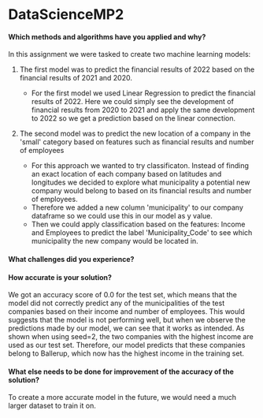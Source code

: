 # DataScienceMP2

#### Which methods and algorithms have you applied and why?
In this assignment we were tasked to create two machine learning models:

1. The first model was to predict the financial results of 2022 based on the financial results of 2021 and 2020.
    - For the first model we used Linear Regression to predict the financial results of 2022. Here we could simply see the development of financial results from 2020 to 2021 and apply the same development to 2022 so we get a prediction based on the linear connection.

2. The second model was to predict the new location of a company in the 'small' category based on features such as financial results and number of employees
    - For this approach we wanted to try classificaton. Instead of finding an exact location of each company based on latitudes and longitudes we decided to explore what municipality a potential new company would belong to based on its financial results and number of employees.
    - Therefore we added a new column 'municipality' to our company dataframe so we could use this in our model as y value.
    - Then we could apply classification based on the features: Income and Employees to predict the label 'Municipality_Code' to see which municipality the new company would be located in.

#### What challenges did you experience?

#### How accurate is your solution?

We got an accuracy score of 0.0 for the test set, which means that the model did not correctly predict any of the municipalities of the test companies based on their income and number of employees. This would suggests that the model is not performing well, but when we observe the predictions made by our model, we can see that it works as intended. As shown when using seed=2, the two companies with the highest income are used as our test set. Therefore, our model predicts that these companies belong to Ballerup, which now has the highest income in the training set.

#### What else needs to be done for improvement of the accuracy of the solution?

To create a more accurate model in the future, we would need a much larger dataset to train it on.
